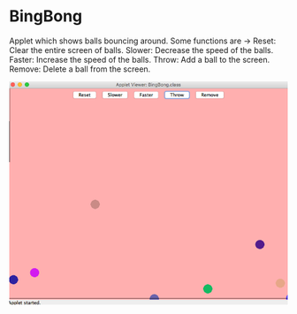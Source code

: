 # BingBong
Applet which shows balls bouncing around.
Some functions are ->
Reset: Clear the entire screen of balls.
Slower: Decrease the speed of the balls.
Faster: Increase the speed of the balls.
Throw: Add a ball to the screen.
Remove: Delete a ball from the screen.

![balls](https://raw.githubusercontent.com/gabe-le97/BingBong/master/img/balls.png)
